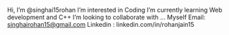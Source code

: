  Hi, I’m @singhai15rohan
 I’m interested in Coding
I’m currently learning Web development and C++
I’m looking to collaborate with ... Myself
Email: singhairohan15@gmail.com
Linkedin : linkedin.com/in/rohanjain15

<!---
singhai15rohan/singhai15rohan is a ✨ special ✨ repository because its `README.md` (this file) appears on your GitHub profile.
You can click the Preview link to take a look at your changes.
--->
